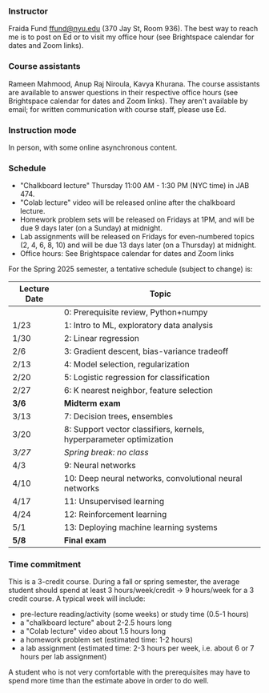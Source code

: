 
### Instructor

Fraida Fund ffund@nyu.edu (370 Jay St, Room 936). The best way to reach me is to post on Ed or to visit my office hour (see Brightspace calendar for dates and Zoom links).

### Course assistants

Rameen Mahmood, Anup Raj Niroula, Kavya Khurana. The course assistants are available to answer questions in their respective office hours (see Brightspace calendar for dates and Zoom links). They aren't available by email; for written communication with course staff, please use Ed.

### Instruction mode

In person, with some online asynchronous content.

### Schedule

* "Chalkboard lecture" Thursday 11:00 AM - 1:30 PM (NYC time) in JAB 474.
* "Colab lecture" video will be released online after the chalkboard lecture.
* Homework problem sets will be released on Fridays at 1PM, and will be due 9 days later (on a Sunday) at midnight.
* Lab assignments will be released on Fridays for even-numbered topics (2, 4, 6, 8, 10) and will be due 13 days later (on a Thursday) at midnight.
* Office hours: See Brightspace calendar for dates and Zoom links

For the Spring 2025 semester, a tentative schedule (subject to change) is:

| Lecture Date | Topic                                                                  |
|--------------|------------------------------------------------------------------------|
|              | 0: Prerequisite review, Python+numpy                                   |
| 1/23         | 1: Intro to ML, exploratory data analysis                              |
| 1/30         | 2: Linear regression                                                   |
| 2/6          | 3: Gradient descent, bias-variance tradeoff                            |
| 2/13         | 4: Model selection, regularization                                     |
| 2/20         | 5: Logistic regression for classification                              |
| 2/27         | 6: K nearest neighbor, feature selection                               |
| **3/6**      | **Midterm exam**                                                       |
| 3/13         | 7: Decision trees, ensembles                                           |
| 3/20         | 8: Support vector classifiers, kernels, hyperparameter optimization    |
| *3/27*       | *Spring break: no class*                                               |
| 4/3          | 9: Neural networks                                                     |
| 4/10         | 10: Deep neural networks, convolutional neural networks                |
| 4/17         | 11: Unsupervised learning                                              |
| 4/24         | 12: Reinforcement learning                                             |
| 5/1          | 13: Deploying machine learning systems                                 |
| **5/8**      | **Final exam**                                                         |

<!-- 

The anticipated schedule of lab assignments will be:

* Lab 2: released 1/31, due 2/13
* Lab 4: released 2/14, due 2/27
* Lab 6: released 2/28, due 3/20
* Lab 8: released 3/21, due 4/10
* Lab 10: released 4/11, due 4/24

-->

### Time commitment

This is a 3-credit course. During a fall or spring semester, the average student should spend at least 3 hours/week/credit → 9 hours/week for a 3 credit course. A typical week will include:

 - pre-lecture reading/activity (some weeks) or study time (0.5-1 hours)
 - a "chalkboard lecture" about 2-2.5 hours long
 - a "Colab lecture" video about 1.5 hours long
 - a homework problem set (estimated time: 1-2 hours)
 - a lab assignment (estimated time: 2-3 hours per week, i.e. about 6 or 7 hours per lab assignment)

A student who is not very comfortable with the prerequisites may have to spend more time than the estimate above in order to do well. 

